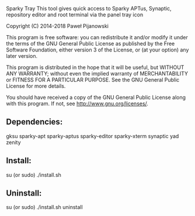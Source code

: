 Sparky Tray
This tool gives quick access to Sparky APTus, Synaptic, repository editor and root terminal via the panel tray icon

Copyright (C) 2014-2018 Paweł Pijanowski

This program is free software: you can redistribute it and/or modify
it under the terms of the GNU General Public License as published by
the Free Software Foundation, either version 3 of the License, or
(at your option) any later version.

This program is distributed in the hope that it will be useful,
but WITHOUT ANY WARRANTY; without even the implied warranty of
MERCHANTABILITY or FITNESS FOR A PARTICULAR PURPOSE.  See the
GNU General Public License for more details.

You should have received a copy of the GNU General Public License
along with this program.  If not, see <http://www.gnu.org/licenses/>.

Dependencies:
-------------
gksu
sparky-apt
sparky-aptus
sparky-editor
sparky-xterm
synaptic
yad
zenity

Install:
-------------
su (or sudo) 
./install.sh

Uninstall:
-------------
su (or sudo)
./install.sh uninstall
